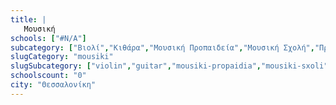 ```yaml
---
title: |
   Μουσική
schools: ["#N/A"]
subcategory: ["Βιολί","Κιθάρα","Μουσική Προπαιδεία","Μουσική Σχολή","Πρότυπο Μουσικό Εργαστήρι","Ωδείο"]
slugCategory: "mousiki"
slugSubcategory: ["violin","guitar","mousiki-propaidia","mousiki-sxoli","moudiko-ergastiri","odeio"]
schoolscount: "0"
city: "Θεσσαλονίκη"
---
```




